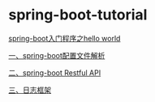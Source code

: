 # spring-boot-tutorial
[spring-boot入门程序之hello world](https://github.com/littlemesie/spring-boot-tutorial/tree/master/spring-boot-helloworld)

[一、spring-boot配置文件解析](https://github.com/littlemesie/spring-boot-tutorial/tree/master/spring-boot-1-conf)

[二、spring-boot Restful API](https://github.com/littlemesie/spring-boot-tutorial/tree/master/spring-boot-2-restful)

[三、日志框架](https://github.com/littlemesie/spring-boot-tutorial/tree/master/spring-boot-3-logs)

